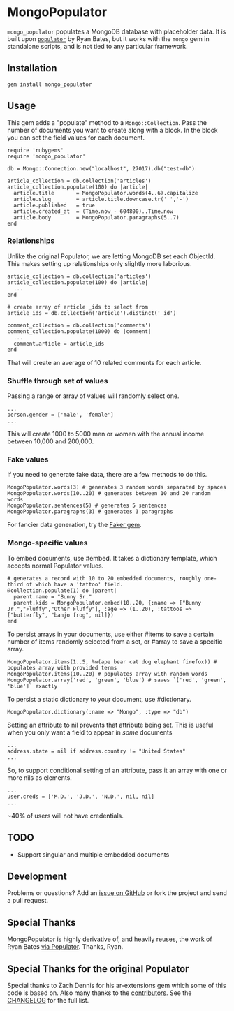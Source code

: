 # MongoPopulator

`mongo_populator` populates a MongoDB database with placeholder data. It is built upon [`populator`](https://github.com/ryanb/populator) by Ryan Bates, but it works with the `mongo` gem in standalone scripts, and is not tied to any particular framework.

## Installation

    gem install mongo_populator

## Usage

This gem adds a "populate" method to a `Mongo::Collection`. Pass the number of documents you want to create along with a block. In the block you can set the field values for each document.

    require 'rubygems'
    require 'mongo_populator'

    db = Mongo::Connection.new("localhost", 27017).db("test-db")    
    
    article_collection = db.collection('articles')
    article_collection.populate(100) do |article|
      article.title       = MongoPopulator.words(4..6).capitalize
      article.slug        = article.title.downcase.tr(' ','-')
      article.published   = true
      article.created_at  = (Time.now - 604800)..Time.now
      article.body        = MongoPopulator.paragraphs(5..7)
    end

### Relationships

Unlike the original Populator, we are letting MongoDB set each ObjectId. This makes setting up relationships only slightly more laborious.

    article_collection = db.collection('articles')
    article_collection.populate(100) do |article|
      ...
    end

    # create array of article _ids to select from
    article_ids = db.collection('article').distinct('_id')

    comment_collection = db.collection('comments')
    comment_collection.populate(1000) do |comment|
      ...
      comment.article = article_ids
    end

That will create an average of 10 related comments for each article. 

### Shuffle through set of values

Passing a range or array of values will randomly select one.

    ...
    person.gender = ['male', 'female']
    ...

This will create 1000 to 5000 men or women with the annual income between 10,000 and 200,000.

### Fake values

If you need to generate fake data, there are a few methods to do this.

    MongoPopulator.words(3) # generates 3 random words separated by spaces
    MongoPopulator.words(10..20) # generates between 10 and 20 random words
    MongoPopulator.sentences(5) # generates 5 sentences
    MongoPopulator.paragraphs(3) # generates 3 paragraphs

For fancier data generation, try the [Faker gem](http://faker.rubyforge.org).

### Mongo-specific values

To embed documents, use #embed. It takes a dictionary template, which accepts normal Populator values.

    # generates a record with 10 to 20 embedded documents, roughly one-third of which have a 'tattoo' field.
    @collection.populate(1) do |parent|
      parent.name = "Bunny Sr."
      parent.kids = MongoPopulator.embed(10..20, {:name => ["Bunny Jr.","Fluffy","Other Fluffy"], :age => (1..20), :tattoos => ["butterfly", "banjo frog", nil]})
    end

To persist arrays in your documents, use either #items to save a certain number of items randomly selected from a set, or #array to save a specific array.

    MongoPopulator.items(1..5, %w(ape bear cat dog elephant firefox)) # populates array with provided terms
    MongoPopulator.items(10..20) # populates array with random words
    MongoPopulator.array('red', 'green', 'blue') # saves `['red', 'green', 'blue']` exactly

To persist a static dictionary to your document, use #dictionary.

    MongoPopulator.dictionary(:name => "Mongo", :type => "db")

Setting an attribute to nil prevents that attribute being set. This is useful when you only want a field to appear in *some* documents

    ...
    address.state = nil if address.country != "United States"
    ...

So, to support conditional setting of an attribute, pass it an array with one or more nils as elements.

    ...
    user.creds = ['M.D.', 'J.D.', 'N.D.', nil, nil]  
    ...

~40% of users will not have credentials.

## TODO

* Support singular and multiple embedded documents

## Development

Problems or questions? Add an [issue on GitHub](https://github.com/bak/mongo_populator/issues) or fork the project and send a pull request.

## Special Thanks

MongoPopulator is highly derivative of, and heavily reuses, the work of Ryan Bates [via Populator](https://github.com/ryanb/populator/). Thanks, Ryan.

## Special Thanks for the original Populator

Special thanks to Zach Dennis for his ar-extensions gem which some of this code is based on. Also many thanks to the [contributors](https://github.com/ryanb/populator/contributors). See the [CHANGELOG](https://github.com/ryanb/populator/blob/master/CHANGELOG.rdoc) for the full list.
